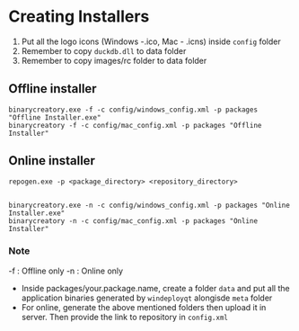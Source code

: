 # Creating Installers

1. Put all the logo icons (Windows -.ico, Mac - .icns) inside `config` folder
2. Remember to copy `duckdb.dll` to data folder
3. Remember to copy images/rc folder to data folder

## Offline installer
```
binarycreatory.exe -f -c config/windows_config.xml -p packages "Offline Installer.exe"
binarycreatory -f -c config/mac_config.xml -p packages "Offline Installer"
```

## Online installer
```
repogen.exe -p <package_directory> <repository_directory>


binarycreatory.exe -n -c config/windows_config.xml -p packages "Online Installer.exe"
binarycreatory -n -c config/mac_config.xml -p packages "Online Installer"
```

### Note
-f : Offline only
-n : Online only
* Inside packages/your.package.name, create a folder `data` and put all the application binaries generated by `windeployqt` alongisde `meta` folder
* For online, generate the above mentioned folders then upload it in server. Then provide the link to repository in `config.xml`
